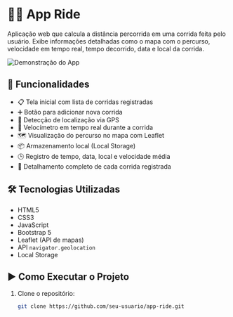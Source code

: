 # 🚴‍♀️ App Ride

Aplicação web que calcula a distância percorrida em uma corrida feita pelo usuário. Exibe informações detalhadas como o mapa com o percurso, velocidade em tempo real, tempo decorrido, data e local da corrida.

![Demonstração do App](.project_show/AppRide.gif)

## 🧩 Funcionalidades

- 📋 Tela inicial com lista de corridas registradas
- ➕ Botão para adicionar nova corrida
- 📍 Detecção de localização via GPS
- 🚀 Velocímetro em tempo real durante a corrida
- 🗺️ Visualização do percurso no mapa com Leaflet
- 📦 Armazenamento local (Local Storage)
- 🕒 Registro de tempo, data, local e velocidade média
- 📑 Detalhamento completo de cada corrida registrada

## 🛠 Tecnologias Utilizadas

- HTML5
- CSS3
- JavaScript
- Bootstrap 5
- Leaflet (API de mapas)
- API `navigator.geolocation`
- Local Storage

## ▶️ Como Executar o Projeto

1. Clone o repositório:
   ```bash
   git clone https://github.com/seu-usuario/app-ride.git
